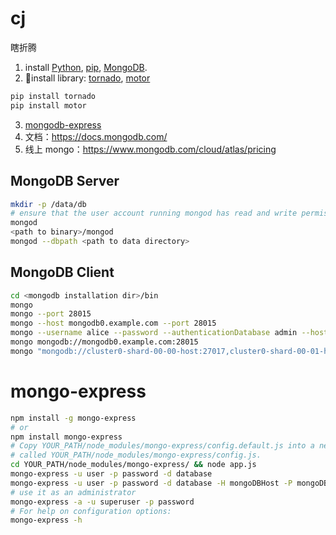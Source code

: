 # cj
瞎折腾

1. install [Python](https://www.python.org/downloads/), [pip](https://pip.pypa.io/en/stable/installing/), [MongoDB](https://www.mongodb.com/download-center/community).
2. install library: [tornado](http://www.tornadoweb.org/en/stable/index.html), [motor](https://motor.readthedocs.io/en/stable/index.html)

```sh
pip install tornado
pip install motor
```

3. [mongodb-express](https://www.npmjs.com/package/mongo-express)
4. 文档：https://docs.mongodb.com/
5. 线上 mongo：https://www.mongodb.com/cloud/atlas/pricing

## MongoDB Server
```sh
mkdir -p /data/db
# ensure that the user account running mongod has read and write permissions for the directory
mongod
<path to binary>/mongod
mongod --dbpath <path to data directory>
```

## MongoDB Client
```sh
cd <mongodb installation dir>/bin
mongo
mongo --port 28015
mongo --host mongodb0.example.com --port 28015
mongo --username alice --password --authenticationDatabase admin --host mongodb0.examples.com --port 28015
mongo mongodb://mongodb0.example.com:28015
mongo "mongodb://cluster0-shard-00-00-host:27017,cluster0-shard-00-01-host:27017,cluster0-shard-00-02-host:27017/test?replicaSet=Cluster0-shard-0" --ssl --authenticationDatabase admin --username name --password <PASSWORD>
```

# mongo-express
```sh
npm install -g mongo-express
# or
npm install mongo-express
# Copy YOUR_PATH/node_modules/mongo-express/config.default.js into a new file 
# called YOUR_PATH/node_modules/mongo-express/config.js.
cd YOUR_PATH/node_modules/mongo-express/ && node app.js
mongo-express -u user -p password -d database
mongo-express -u user -p password -d database -H mongoDBHost -P mongoDBPort
# use it as an administrator
mongo-express -a -u superuser -p password
# For help on configuration options:
mongo-express -h
```
